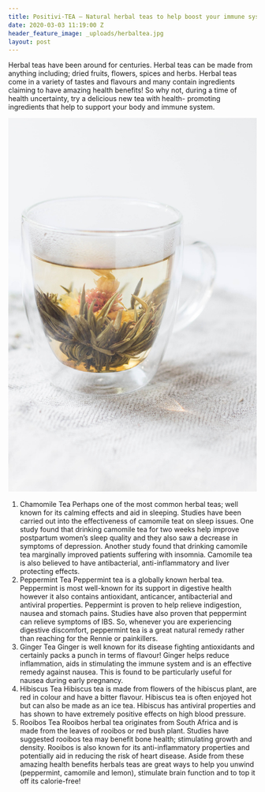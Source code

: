 ```yaml
---
title: Positivi-TEA – Natural herbal teas to help boost your immune system
date: 2020-03-03 11:19:00 Z
header_feature_image: _uploads/herbaltea.jpg
layout: post
---
```


Herbal teas have been around for centuries. Herbal teas can be made from anything including; dried fruits, flowers, spices and herbs. Herbal teas come in a variety of tastes and flavours and many contain ingredients claiming to have amazing health benefits! So why not, during a time of health uncertainty, try a delicious new tea with health- promoting ingredients that help to support your body and immune system.

[![Herbal Tea](/_uploads/herbaltea.jpg)](/_uploads/herbaltea.jpg)

1.	Chamomile Tea
Perhaps one of the most common herbal teas; well known for its calming effects and aid in sleeping. Studies have been carried out into the effectiveness of camomile teat on sleep issues. One study found that drinking camomile tea for two weeks help improve postpartum women’s sleep quality and they also saw a decrease in symptoms of depression. Another study found that drinking camomile tea marginally improved patients suffering with insomnia. Camomile tea is also believed to have antibacterial, anti-inflammatory and liver protecting effects.
2.	Peppermint Tea
Peppermint tea is a globally known herbal tea. Peppermint is most well-known for its support in digestive health however it also contains antioxidant, anticancer, antibacterial and antiviral properties. Peppermint is proven to help relieve indigestion, nausea and stomach pains. Studies have also proven that peppermint can relieve symptoms of IBS. So, whenever you are experiencing digestive discomfort, peppermint tea is a great natural remedy rather than reaching for the Rennie or painkillers.
3.	Ginger Tea
Ginger is well known for its disease fighting antioxidants and certainly packs a punch in terms of flavour! Ginger helps reduce inflammation, aids in stimulating the immune system and is an effective remedy against nausea. This is found to be particularly useful for nausea during early pregnancy.
4.	Hibiscus Tea
Hibiscus tea is made from flowers of the hibiscus plant, are red in colour and have a bitter flavour. Hibiscus tea is often enjoyed hot but can also be made as an ice tea. Hibiscus has antiviral properties and has shown to have extremely positive effects on high blood pressure.
5.	Rooibos Tea
Rooibos herbal tea originates from South Africa and is made from the leaves of rooibos or red bush plant. Studies have suggested rooibos tea may benefit bone health; stimulating growth and density. Rooibos is also known for its anti-inflammatory properties and potentially aid in reducing the risk of heart disease.
Aside from these amazing health benefits herbals teas are great ways to help you unwind (peppermint, camomile and lemon), stimulate brain function and to top it off its calorie-free!

